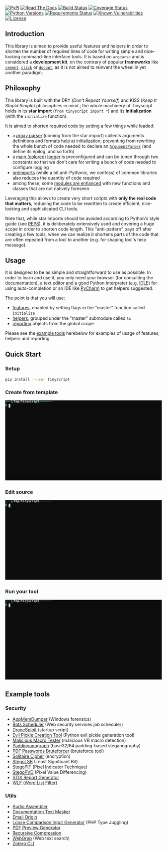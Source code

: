 [![PyPi](https://img.shields.io/pypi/v/tinyscript.svg)](https://pypi.python.org/pypi/tinyscript/)
[![Read The Docs](https://readthedocs.org/projects/python-tinyscript/badge/?version=latest)](https://python-tinyscript.readthedocs.io/en/latest/?badge=latest)
[![Build Status](https://travis-ci.com/dhondta/python-tinyscript.svg?branch=master)](https://travis-ci.com/dhondta/python-tinyscript)
[![Coverage Status](https://coveralls.io/repos/github/dhondta/python-tinyscript/badge.svg?branch=master)](https://coveralls.io/github/dhondta/python-tinyscript?branch=master)
[![Python Versions](https://img.shields.io/pypi/pyversions/tinyscript.svg)](https://pypi.python.org/pypi/tinyscript/)
[![Requirements Status](https://requires.io/github/dhondta/python-tinyscript/requirements.svg?branch=master)](https://requires.io/github/dhondta/python-tinyscript/requirements/?branch=master)
[![Known Vulnerabilities](https://snyk.io/test/github/dhondta/python-tinyscript/badge.svg?targetFile=requirements.txt)](https://snyk.io/test/github/dhondta/python-tinyscript?targetFile=requirements.txt)
[![License](https://img.shields.io/pypi/l/tinyscript.svg)](https://pypi.python.org/pypi/tinyscript/)

## Introduction

This library is aimed to provide useful features and helpers in order to shorten the number of required lines of code for writing simple and nice-looking command-line interface tools. It is based on `argparse` and is considered a **development kit**, on the contrary of popular **frameworks** like [`cement`](https://builtoncement.com/), [`click`](https://click.palletsprojects.com) or [`docopt`](http://docopt.org), as it is not aimed to reinvent the wheel in yet another paradigm.

## Philosophy

This library is built with the DRY (*Don't Repeat Yourself*) and KISS (*Keep It Stupid Simple*) philosophies in mind ; the whole machinery of Tinyscript holds in its **star import** (`from tinyscript import *`) and its **initialization** (with the `initialize` function).

It is aimed to shorten required code by setting a few things while loaded:
- a [*proxy* parser](https://python-tinyscript.readthedocs.io/en/latest/internals.html#proxy-parser) (coming from the star import) collects arguments definitions and formats help at initialization, preventing from rewriting the whole bunch of code needed to declare an [`ArgumentParser`](https://docs.python.org/3/library/argparse.html#example) (and define its epilog, and so forth)
- a [main (colored) logger](https://python-tinyscript.readthedocs.io/en/latest/internals.html#pre-configured-colored-logger) is preconfigured and can be tuned through two constants so that we don't care for writing a bunch of code needed to configure logging
- [preimports](https://python-tinyscript.readthedocs.io/en/latest/internals.html#pre-imports) (while a bit anti-Pythonic, we confess) of common libraries also reduces the quantity of code required
- among these, some [modules are enhanced](https://python-tinyscript.readthedocs.io/en/latest/enhancements.html) with new functions and classes that are not natively foreseen

Leveraging this allows to create very short scripts with **only the real code that matters**, reducing the code to be rewritten to create efficient, nice-looking and sophisticated CLI tools.

Note that, while star imports should be avoided according to Python's style guide (see [PEP8](https://pep8.org/#imports)), it is deliberately extensively used and covering a huge scope in order to shorten code length. This "anti-pattern" pays off after creating a few tools, when we can realize it shortens parts of the code that are often repeated from a tool to another (e.g. for shaping tool's help message).

## Usage

It is designed to be as simple and straightforward to use as possible. In order to learn and use it, you only need your browser (for consulting the documentation), a text editor and a good Python Interpreter (e.g. [IDLE](https://docs.python.org/3/library/idle.html)) for using auto-completion or an IDE like [PyCharm](https://www.jetbrains.com/pycharm/) to get helpers suggested.

The point is that you will use:
- [features](https://python-tinyscript.readthedocs.io/en/latest/utility.html), enabled by setting flags in the "master" function called `ìnitialize`
- [helpers](https://python-tinyscript.readthedocs.io/en/latest/helpers.html), grouped under the "master" submodule called `ts`
- [reporting](https://python-tinyscript.readthedocs.io/en/latest/reporting.html) objects from the global scope

Please see the [example tools](#example-tools) herebelow for examples of usage of features, helpers and reporting.

## Quick Start

### Setup

```sh
pip install --user tinyscript
```

### Create from template

<p align="center"><img src="https://raw.githubusercontent.com/dhondta/python-tinyscript/master/docs/demos/create.svg"></p>

### Edit source

<p align="center"><img src="https://raw.githubusercontent.com/dhondta/python-tinyscript/master/docs/demos/edit.svg"></p>

### Run your tool

<p align="center"><img src="https://raw.githubusercontent.com/dhondta/python-tinyscript/master/docs/demos/run.svg"></p>

## Example tools

### Security

- [AppMemDumper](https://github.com/dhondta/AppmemDumper) (Windows forensics)
- [Bots Scheduler](https://github.com/dhondta/bots-scheduler) (Web security services job scheduler)
- [DroneSploit](https://github.com/dhondta/dronesploit) (startup script)
- [Evil Pickle Creation Tool](https://gist.github.com/dhondta/0224d42a6f9dde00247ff8646f4e89aa) (Python evil pickle generation tool)
- [Malicious Macro Tester](https://github.com/dhondta/malicious-macro-tester) (malicious VB macro detection)
- [Paddinganograph](https://gist.github.com/dhondta/90a07d9d106775b0cd29bb51ffe15954) (base32/64 padding-based steganography)
- [PDF Passwords Bruteforcer](https://gist.github.com/dhondta/efe84a92e4dfae3b6c14932c73ab2577) (bruteforce tool)
- [Solitaire Cipher](https://gist.github.com/dhondta/1858f406fc55e5e5d440ff26432ad0a4) (encryption)
- [StegoLSB](https://gist.github.com/dhondta/d2151c82dcd9a610a7380df1c6a0272c) (Least Significant Bit)
- [StegoPIT](https://gist.github.com/dhondta/30abb35bb8ee86109d17437b11a1477a) (Pixel Indicator Technique)
- [StegoPVD](https://gist.github.com/dhondta/feaf4f5fb3ed8d1eb7515abe8cde4880) (Pixel Value Differencing)
- [STIX Report Generator](https://gist.github.com/dhondta/ca5fb748957b1ec6f13418ac41c94d5b)
- [WLF (Word List Filter)](https://gist.github.com/dhondta/82a7919f8aafc1393c37c2d0f06b77e8)

### Utils

- [Audio Assembler](https://gist.github.com/dhondta/8b3c7d95b056cae3505df853a098fc4f)
- [Documentation Text Masker](https://gist.github.com/dhondta/5cae9533240471eac155bd51593af2e0)
- [Email Origin](https://gist.github.com/dhondta/9a8027062ff770b2aa5d8422ddd78b57)
- [Loose Comparison Input Generator](https://gist.github.com/dhondta/8937374f087f708c608bcacac431969f) (PHP Type Juggling)
- [PDF Preview Generator](https://gist.github.com/dhondta/f57dfde304905644ca5c43e48c249125)
- [Recursive Compression](https://github.com/dhondta/recursive-compression)
- [WebGrep](https://github.com/dhondta/webgrep) (Web text search)
- [Zotero CLI](https://github.com/dhondta/zotero-cli)

